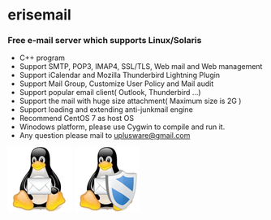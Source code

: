 # erisemail
### Free e-mail server which supports Linux/Solaris

* C++ program
* Support SMTP, POP3, IMAP4, SSL/TLS, Web mail and Web management
* Support iCalendar and Mozilla Thunderbird Lightning Plugin
* Support Mail Group, Customize User Policy and Mail audit
* Support popular email client( Outlook, Thunderbird ...)
* Support the mail with huge size attachment( Maximum size is 2G )
* Support loading and extending anti-junkmail engine
* Recommend CentOS 7 as host OS
* Winodows platform, please use Cygwin to compile and run it.
* Any question please mail to uplusware@gmail.com

![eRisemail](erisemail.gif) ![Anti-JunkMail](antijunk.gif)
